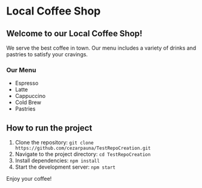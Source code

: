 # Local Coffee Shop

## Welcome to our Local Coffee Shop!
We serve the best coffee in town. Our menu includes a variety of drinks and pastries to satisfy your cravings.

### Our Menu
- Espresso
- Latte
- Cappuccino
- Cold Brew
- Pastries

## How to run the project
1. Clone the repository:
   `git clone https://github.com/cezarpauna/TestRepoCreation.git`
2. Navigate to the project directory:
   `cd TestRepoCreation`
3. Install dependencies:
   `npm install`
4. Start the development server:
   `npm start`

Enjoy your coffee!